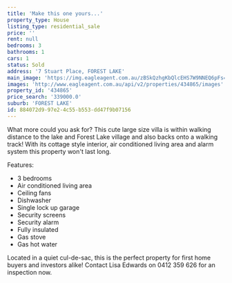 ```yaml
---
title: 'Make this one yours...'
property_type: House
listing_type: residential_sale
price: ''
rent: null
bedrooms: 3
bathrooms: 1
cars: 1
status: Sold
address: '7 Stuart Place, FOREST LAKE'
main_image: 'https://img.eagleagent.com.au/zBSkQzhgKbQlcEHS7W9NNEQ6pFs=/1280x854/smart/https://s3-us-west-2.amazonaws.com/eagleagent-orig/images/6818429/104547416-image-M.jpg'
images: 'http://www.eagleagent.com.au/api/v2/properties/434865/images'
property_id: '434865'
price_search: '339000.0'
suburb: 'FOREST LAKE'
id: 884072d9-97e2-4c55-b553-dd47f9b07156
---
```

What more could you ask for? This cute large size villa is within walking distance to the lake and Forest Lake village and also backs onto a walking track! With its cottage style interior, air conditioned living area and alarm system this property won't last long.

Features:
* 3 bedrooms
* Air conditioned living area
* Ceiling fans
* Dishwasher
* Single lock up garage
* Security screens
* Security alarm
* Fully insulated
* Gas stove
* Gas hot water

Located in a quiet cul-de-sac, this is the perfect property for first home buyers and investors alike!
Contact Lisa Edwards on 0412 359 626 for an inspection now.